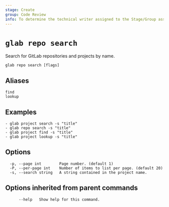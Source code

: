 ```yaml
---
stage: Create
group: Code Review
info: To determine the technical writer assigned to the Stage/Group associated with this page, see https://about.gitlab.com/handbook/product/ux/technical-writing/#assignments
---
```


<!--
This documentation is auto generated by a script.
Please do not edit this file directly. Run `make gen-docs` instead.
-->

# `glab repo search`

Search for GitLab repositories and projects by name.

```plaintext
glab repo search [flags]
```

## Aliases

```plaintext
find
lookup
```

## Examples

```plaintext
- glab project search -s "title"
- glab repo search -s "title"
- glab project find -s "title"
- glab project lookup -s "title"

```

## Options

```plaintext
  -p, --page int        Page number. (default 1)
  -P, --per-page int    Number of items to list per page. (default 20)
  -s, --search string   A string contained in the project name.
```

## Options inherited from parent commands

```plaintext
      --help   Show help for this command.
```
